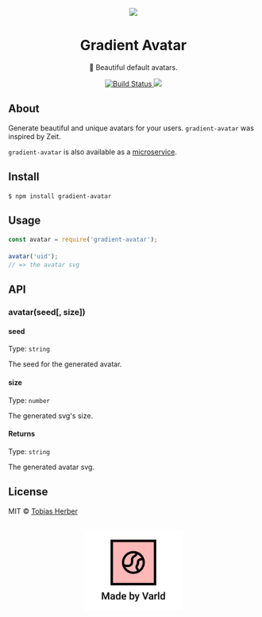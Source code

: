 <p align="center"><img src="./assets/example.png" /></p>

<h1 align="center">Gradient Avatar</h1>

<p align="center">🌈 Beautiful default avatars.</p>
<p align="center">
  <a href="https://travis-ci.org/varld/gradient-avatar">
    <img src="https://travis-ci.org/varld/gradient-avatar.svg?branch=master" alt="Build Status" />
  </a>
  <a href="https://codecov.io/gh/varld/gradient-avatar">
    <img src="https://codecov.io/gh/varld/gradient-avatar/branch/master/graph/badge.svg" />
  </a>
</p>

## About 

Generate beautiful and unique avatars for your users. `gradient-avatar` was inspired by Zeit.

`gradient-avatar` is also available as a [microservice](https://github.com/usemeta/gradient-avatar-service).

## Install

```
$ npm install gradient-avatar
```

## Usage

```js
const avatar = require('gradient-avatar');

avatar('uid');
// => the avatar svg
```

## API

### avatar(seed[, size])

#### seed

Type: `string`

The seed for the generated avatar. 

#### size

Type: `number`

The generated svg's size.

#### Returns

Type: `string`

The generated avatar svg.

## License

MIT © [Tobias Herber](https://herber.space)

<p align="center">
  <br/>
  <img width="200px" src="https://github.com/varld/branding/blob/master/varld/Made%20by.svg" />
</p>
